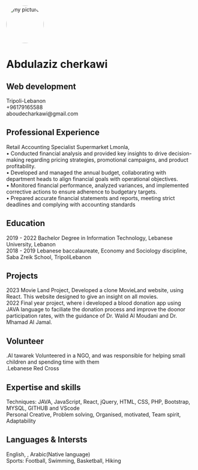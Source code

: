 <img src="https://avatars.githubusercontent.com/u/121343491?v=4" alt="my picture" style="border-radius: 50%; width: 100px; height: 100px;">
<h1>Abdulaziz cherkawi</h1>
<h2>Web development</h2>
Tripoli-Lebanon <br>
+96179165588<br>
aboudecharkawi@gmail.com<br>

<h2>Professional Experience</h2>
Retail Accounting Specialist Supermarket Lmonla,<br>
• Conducted financial analysis and provided key insights to drive decision-making regarding pricing strategies,
promotional campaigns, and product profitability.<br>
• Developed and managed the annual budget, collaborating with department heads to align financial goals
with operational objectives.<br>
• Monitored financial performance, analyzed variances, and implemented corrective actions to ensure adherence
to budgetary targets.<br>
• Prepared accurate financial statements and reports, meeting strict deadlines and complying with accounting
standards<br>

<h2>Education</h2>
2019 - 2022  Bachelor Degree in Information Technology, Lebanese University, Lebanon<br>
2018 - 2019  Lebanese baccalaureate, Economy and Sociology discipline, Saba Zreik School, TripoliLebanon<br>

<h2>Projects</h2>
2023  Movie Land Project, Developed a clone MovieLand website, using React. This website designed to
give an insight on all movies.<br>
2022  Final year project, where i developed a blood donation app using JAVA language to faciliate the
donation process and improve the doonor participation rates, with the guidance of Dr. Walid Al
Moudani and Dr. Mhamad Al Jamal.<br>

<h2>Volunteer</h2>
.Al tawarek Volunteered in a NGO, and was responsible for helping small children and spending
time with them<br>
.Lebanese Red Cross <br>

<h2>Expertise and skills</h2>
Techniques: JAVA, JavaScript, React, jQuery, HTML, CSS, PHP, Bootstrap, MYSQL, GITHUB and VScode<br>
Personal Creative, Problem solving, Organised, motivated, Team spirit, Adaptability<br>

<h2>Languages & Intersts</h2>
English, , Arabic(Native language)<br>
Sports: Football, Swimming, Basketball, Hiking


